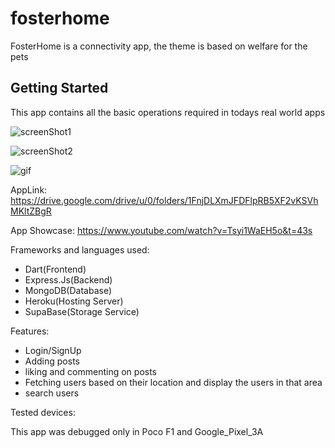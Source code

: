 # fosterhome

FosterHome is a connectivity app, the theme is based on welfare for the pets

## Getting Started

This app contains all the basic operations required in todays real world apps

![screenShot1](https://imgur.com/a/KPqBGIV)

![screenShot2](https://imgur.com/a/JNJLrpB)

![gif](https://imgur.com/a/tlaQ5b9)

AppLink: https://drive.google.com/drive/u/0/folders/1FnjDLXmJFDFlpRB5XF2vKSVhMKltZBgR

App Showcase: https://www.youtube.com/watch?v=Tsyi1WaEH5o&t=43s

Frameworks and languages used:

- Dart(Frontend)
- Express.Js(Backend)
- MongoDB(Database)
- Heroku(Hosting Server)
- SupaBase(Storage Service)

Features:

- Login/SignUp
- Adding posts
- liking and commenting on posts
- Fetching users based on their location and display the users in that area
- search users

Tested devices:

This app was debugged only in Poco F1 and Google_Pixel_3A
